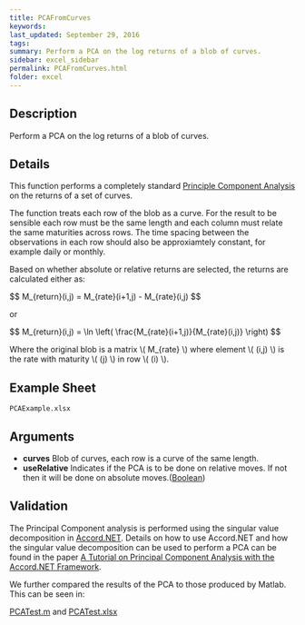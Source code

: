 ```yaml
---
title: PCAFromCurves
keywords:
last_updated: September 29, 2016
tags:
summary: Perform a PCA on the log returns of a blob of curves.
sidebar: excel_sidebar
permalink: PCAFromCurves.html
folder: excel
---
```


## Description
Perform a PCA on the log returns of a blob of curves.

<!--HUMAN EDIT START-->

## Details

This function performs a completely standard [Principle Component Analysis](https://en.wikipedia.org/wiki/Principal_component_analysis) on the returns of a set of curves.

<script type="text/javascript" src="http://cdn.mathjax.org/mathjax/latest/MathJax.js?config=TeX-AMS-MML_HTMLorMML"></script>

The function treats each row of the blob as a curve.  For the result to be sensible each row must be the same length and each column must relate the same maturities across rows.  The time spacing between the observations in each row should also be approxiamtely constant, for example daily or monthly.  

Based on whether absolute or relative returns are selected, the returns are calculated either as:

<div>
$$ M_{return}(i,j) =  M_{rate}(i+1,j) - M_{rate}(i,j) $$
</div>

or 

<div>
$$ M_{return}(i,j) =  \ln \left( \frac{M_{rate}(i+1,j)}{M_{rate}(i,j)} \right) $$
</div>

Where the original blob is a matrix <span>\\( M_{rate} \\)</span> where element <span>\\( (i,j) \\)</span> is the rate with maturity <span>\\( (j) \\)</span> in row <span>\\( (i) \\).

<!--HUMAN EDIT END-->

## Example Sheet

    PCAExample.xlsx

## Arguments

* **curves** Blob of curves, each row is a curve of the same length.
* **useRelative** Indicates if the PCA is to be done on relative moves.  If not then it will be done on absolute moves.([Boolean](Boolean.html))

<!--HUMAN EDIT START-->

## Validation

The Principal Component analysis is performed using the singular value decomposition in [Accord.NET](http://accord-framework.net/).  Details on how to use Accord.NET and how the singular value decomposition can be used to perform a PCA can be found in the paper [A Tutorial on Principal Component Analysis with the Accord.NET Framework](https://arxiv.org/abs/1210.7463).

We further compared the results of the PCA to those produced by Matlab.  This can be seen in:

[PCATest.m](https://github.com/JamesLTaylor/QuantSA/blob/master/Validation/PCATest.m) and [PCATest.xlsx](https://github.com/JamesLTaylor/QuantSA/blob/master/Validation/PCATest.xlsx) 

<!--HUMAN EDIT END-->

